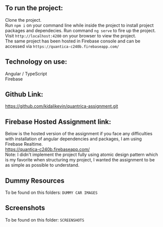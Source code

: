 To run the project:
-----------------------
Clone the project.<br>
Run `npm i` on your command line while inside the project to install project packages and dependecies.
Run command `ng serve` to fire up the project.<br>
Visit `http://localhost:4200` on your browser to view the project.<br>
The same project has been hosted in Firebase console and can be accessed via `https://quantica-c240b.firebaseapp.com/`

Technology on use:
------------------------
Angular / TypeScript <br>
Firebase

Github Link:
------------------------
https://github.com/kidalikevin/quantrica-assignment.git

Firebase Hosted Assignment link:
--------------------------------
Below is the hosted version of the assignment if you face any difficulties with installation of angular dependencies  and packages, I am using Firebase Realtime.
<br>https://quantica-c240b.firebaseapp.com/<br>
Note: I didn't implement the project fully using atomic design pattern which is my favorite when structuring my project, I wanted the assignment to be as simple as possible to understand.

Dummy Resources
----------------------
To be found on this folders: `DUMMY CAR IMAGES`
 
 Screenshots
 ------------------
 To be found on this folder: `SCREENSHOTS`

